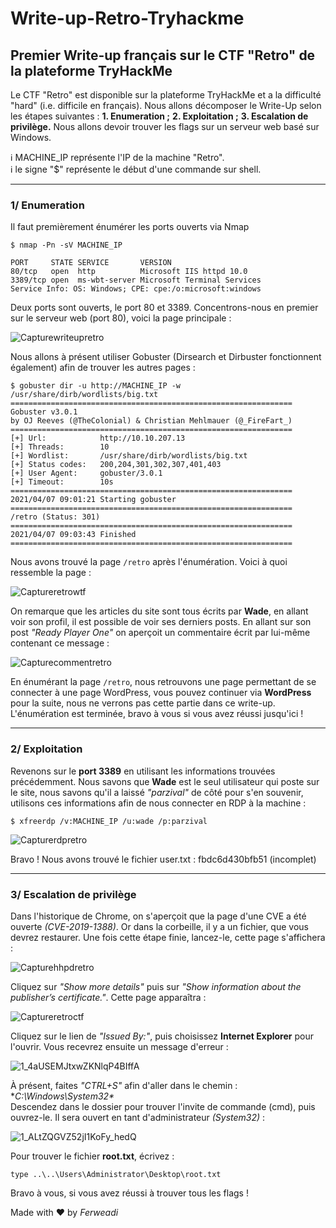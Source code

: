 # Write-up-Retro-Tryhackme
## Premier Write-up français sur le CTF "Retro" de la plateforme TryHackMe

Le CTF "Retro" est disponible sur la plateforme TryHackMe et a la difficulté "hard" (i.e. difficile en français). Nous allons décomposer le Write-Up selon les étapes suivantes :
**1. Enumeration ;**
**2. Exploitation ;**
**3. Escalation de privilège.**
Nous allons devoir trouver les flags sur un serveur web basé sur Windows.

:information_source: MACHINE_IP représente l'IP de la machine "Retro".<br/>
:information_source: le signe "$" représente le début d'une commande sur shell.

*********************

### 1/ Enumeration

Il faut premièrement énumérer les ports ouverts via Nmap<br/>
```
$ nmap -Pn -sV MACHINE_IP

PORT     STATE SERVICE       VERSION
80/tcp   open  http          Microsoft IIS httpd 10.0
3389/tcp open  ms-wbt-server Microsoft Terminal Services
Service Info: OS: Windows; CPE: cpe:/o:microsoft:windows
```
Deux ports sont ouverts, le port 80 et 3389. Concentrons-nous en premier sur le serveur web (port 80), voici la page principale : <br/>

![Capturewriteupretro](https://user-images.githubusercontent.com/67973590/165582217-37554dc4-7154-4c61-ac39-b0c48fe8c3c5.PNG)<br/>

Nous allons à présent utiliser Gobuster (Dirsearch et Dirbuster fonctionnent également) afin de trouver les autres pages : <br/>
```
$ gobuster dir -u http://MACHINE_IP -w /usr/share/dirb/wordlists/big.txt
===============================================================
Gobuster v3.0.1
by OJ Reeves (@TheColonial) & Christian Mehlmauer (@_FireFart_)
===============================================================
[+] Url:            http://10.10.207.13
[+] Threads:        10
[+] Wordlist:       /usr/share/dirb/wordlists/big.txt
[+] Status codes:   200,204,301,302,307,401,403
[+] User Agent:     gobuster/3.0.1
[+] Timeout:        10s
===============================================================
2021/04/07 09:01:21 Starting gobuster
===============================================================                                                   
/retro (Status: 301)
===============================================================
2021/04/07 09:03:43 Finished                                                                             
===============================================================
```
Nous avons trouvé la page `/retro` après l'énumération. Voici à quoi ressemble la page :<br/>

![Captureretrowtf](https://user-images.githubusercontent.com/67973590/165585365-c1945d37-e01f-412b-86ca-10eb2e5242eb.PNG)<br/>

On remarque que les articles du site sont tous écrits par **Wade**, en allant voir son profil, il est possible de voir ses derniers posts. En allant sur son post *"Ready Player One"* on aperçoit un commentaire écrit par lui-même contenant ce message : <br/>


![Capturecommentretro](https://user-images.githubusercontent.com/67973590/165585514-92b93c05-8ec9-4d77-869e-9aa111f8fe77.PNG)<br/>

En énumérant la page `/retro`, nous retrouvons une page permettant de se connecter à une page WordPress, vous pouvez continuer via **WordPress** pour la suite, nous ne verrons pas cette partie dans ce write-up. L'énumération est terminée, bravo à vous si vous avez réussi jusqu'ici ! 

**************************************

### 2/ Exploitation

Revenons sur le **port 3389** en utilisant les informations trouvées précédemment.
Nous savons que **Wade** est le seul utilisateur qui poste sur le site, nous savons qu'il a laissé *"parzival"* de côté pour s'en souvenir, utilisons ces informations afin de nous connecter en RDP à la machine :

`$ xfreerdp /v:MACHINE_IP /u:wade /p:parzival` <br/>

![Capturerdpretro](https://user-images.githubusercontent.com/67973590/165634124-90b6c3a3-3cd1-4c44-8e9f-e11effe245bf.PNG)

Bravo ! Nous avons trouvé le fichier user.txt : fbdc6d430bfb51 (incomplet)

******************************

### 3/ Escalation de privilège

Dans l'historique de Chrome, on s'aperçoit que la page d'une CVE a été ouverte *(CVE-2019-1388)*. Or dans la corbeille, il y a un fichier, que vous devrez restaurer. Une fois cette étape finie, lancez-le, cette page s'affichera : 

![Capturehhpdretro](https://user-images.githubusercontent.com/67973590/165634569-249fd4bd-cb2d-46f7-b94a-f6db89b42c0e.PNG)

Cliquez sur *"Show more details"* puis sur *"Show information about the publisher’s certificate."*. Cette page apparaîtra : 

![Captureretroctf](https://user-images.githubusercontent.com/67973590/165634648-9dbb24c6-e972-4dab-99f3-3c525633d21c.PNG)

Cliquez sur le lien de *"Issued By:"*, puis choisissez **Internet Explorer** pour l'ouvrir. Vous recevrez ensuite un message d'erreur :  

![1_4aUSEMJtxwZKNlqP4BIffA](https://user-images.githubusercontent.com/67973590/165634728-5fd2aac9-8825-4b42-937e-a4aa6474e30d.png)

À présent, faites *"CTRL+S"* afin d'aller dans le chemin : **C:\Windows\System32\** <br/> Descendez dans le dossier pour trouver l'invite de commande (cmd), puis ouvrez-le. Il sera ouvert en tant d'administrateur *(System32)* :

![1_ALtZQGVZ52jI1KoFy_hedQ](https://user-images.githubusercontent.com/67973590/165636121-bd2f53c4-aa72-4006-938d-e2f9fd80915c.png)

Pour trouver le fichier **root.txt**, écrivez : 

`type ..\..\Users\Administrator\Desktop\root.txt`

Bravo à vous, si vous avez réussi à trouver tous les flags ! <br/>

Made with ❤ by *Ferweadi*
